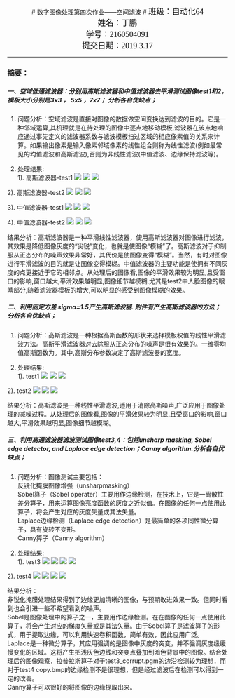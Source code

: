 <center>
# 数字图像处理第四次作业——空间滤波 #
<font face="宋体" color=black size=4>
班级：自动化64<br>
姓名：丁鹏<br>
学号：2160504091<br>
提交日期：2019.3.17
</font>
</center>

------------------
### 摘要： ###
##### 一、空域低通滤波器：分别用高斯滤波器和中值滤波器去平滑测试图像test1和2，模板大小分别是3x3 ， 5x5 ，7x7； 分析各自优缺点； #####
1. 问题分析：空域滤波是直接对图像的数据做空间变换达到滤波的目的。它是一种邻域运算,其机理就是在待处理的图像中逐点地移动模板,滤波器在该点地响应通过事先定义的滤波器系数与滤波模板扫过区域的相应像素值的关系来计算。如果输出像素是输入像素邻域像素的线性组合则称为线性滤波(例如最常见的均值滤波和高斯滤波),否则为非线性滤波(中值滤波、边缘保持滤波等)。

2. 处理结果:<br>
1). 高斯滤波器-test1
![](1-gaussian-test1-3.bmp)
![](1-gaussian-test1-5.bmp)
![](1-gaussian-test1-7.bmp)

2). 高斯滤波器-test2
![](1-gaussian-test2-3.bmp)
![](1-gaussian-test2-5.bmp)
![](1-gaussian-test2-7.bmp)

3). 中值滤波器-test1
![](1-medfilt-test1-3.bmp)
![](1-medfilt-test1-5.bmp)
![](1-medfilt-test1-7.bmp)

4). 中值滤波器-test2
![](1-medfilt-test2-3.bmp)
![](1-medfilt-test2-5.bmp)
![](1-medfilt-test2-7.bmp)

结果分析：高斯滤波器是一种平滑线性滤波器，使用高斯滤波器对图像进行滤波，其效果是降低图像灰度的“尖锐”变化，也就是使图像“模糊”了。高斯滤波对于抑制服从正态分布的噪声效果非常好，其代价是使图像变得“模糊”。当然，有时对图像进行平滑滤波的目的就是让图像变得模糊。中值滤波器的主要功能是使拥有不同灰度的点更接近于它的相邻点。从处理后的图像看,图像的平滑效果较为明显,且受窗口的影响,窗口越大,平滑效果越明显,图像细节越模糊,尤其是test2中人脸图像的眼睛部分,随着滤波器模板的增大,可以明显的感受到图像模糊的效果。


##### 二、利用固定方差 sigma=1.5产生高斯滤波器. 附件有产生高斯滤波器的方法； 分析各自优缺点； #####
1. 问题分析：高斯滤波是一种根据高斯函数的形状来选择模板权值的线性平滑滤波方法。高斯平滑滤波器对去除服从正态分布的噪声是很有效果的。一维零均值高斯函数为。其中,高斯分布参数决定了高斯滤波器的宽度。

2. 处理结果:<br>
1). test1
![](2-gaussian-test1-3-sigma1.5.bmp)
![](2-gaussian-test1-5-sigma1.5.bmp)
![](2-gaussian-test1-7-sigma1.5.bmp)

2). test2
![](2-gaussian-test2-3-sigma1.5.bmp)
![](2-gaussian-test2-5-sigma1.5.bmp)
![](2-gaussian-test2-7-sigma1.5.bmp)

结果分析：高斯滤波是一种线性平滑滤波,适用于消除高斯噪声,广泛应用于图像处理的减噪过程。从处理后的图像看,图像的平滑效果较为明显,且受窗口的影响,窗口越大,平滑效果越明显,图像细节越模糊。

##### 三、利用高通滤波器滤波测试图像test3,4：包括unsharp masking, Sobel edge detector, and Laplace edge detection；Canny algorithm.分析各自优缺点； #####
1. 问题分析：图像测试主要包括：<br>
反锐化掩膜图像增强（unsharpmasking）<br>
Sobel算子（Sobel operater）主要用作边缘检测，在技术上，它是一离散性差分算子，用来运算图像亮度函数的灰度之近似值。在图像的任何一点使用此算子，将会产生对应的灰度矢量或其法矢量。<br>
Laplace边缘检测（Laplace edge detection）是最简单的各项同性微分算子，具有旋转不变形。<br>
Canny算子（Canny algorithm）<br>

2. 处理结果:<br>
1). test3
![](3-test3-unsharp.bmp)
![](3-test3-sobel.bmp)
![](3-test3-laplace.bmp)
![](3-test3-canny.bmp)

2). test4
![](3-test4-unsharp.bmp)
![](3-test4-sobel.bmp)
![](3-test4-laplace.bmp)
![](3-test4-canny.bmp)

结果分析：<br>
非锐化掩膜处理结果得到了边缘更加清晰的图像，与预期改进效果一致。但同时看到也会引进一些不希望看到的噪声。<br> 
Sobel是图像处理中的算子之一，主要用作边缘检测。在在图像的任何一点使用此算子，将会产生对应的梯度矢量或是其法矢量。由于Sobel算子是滤波算子的形式，用于提取边缘，可以利用快速卷积函数，简单有效，因此应用广泛。<br>
Laplace是一种微分算子，其应用强调的是图像中灰度的突变，并不强调灰度级缓慢变化的区域。这将产生把浅灰色边线和突变点叠加到暗色背景中的图像。结合处理后的图像观察，拉普拉斯算子对于test3_corrupt.pgm的边沿检测较为理想，而对于test4 copy.bmp的边缘检测不是很理想，但是经过滤波后在检测可以得到一定的改善。<br>
Canny算子可以很好的将图像的边缘提取出来。<br>

